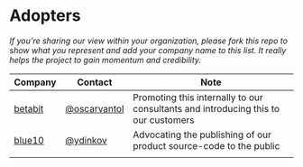 # Adopters

_If you're sharing our view within your organization, please fork this repo to show what you represent and add your company name to this list. It really helps the project to gain momentum and credibility._

| Company | Contact| Note |
| - | - | - |
| [betabit](https://betabit.nl) | [@oscarvantol](https://github.com/oscarvantol) | Promoting this internally to our consultants and introducing this to our customers |
| [blue10](https://blue10.com) | [@ydinkov](https://github.com/ydinkov) | Advocating the publishing of our product source-code to the public |
| | | |
